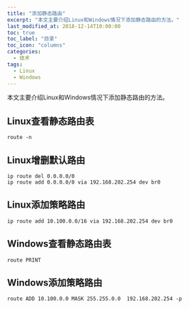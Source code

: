 ```yaml
---
title: "添加静态路由"
excerpt: "本文主要介绍Linux和Windows情况下添加静态路由的方法。"
last_modified_at: 2018-12-14T10:00:00
toc: true
toc_label: "目录"
toc_icon: "columns"
categories:
  - 技术
tags:
  - Linux
  - Windows
---
```


本文主要介绍Linux和Windows情况下添加静态路由的方法。

<!--more-->

## Linux查看静态路由表

```shell
route -n 
```

## Linux增删默认路由

```shell
ip route del 0.0.0.0/0 
ip route add 0.0.0.0/0 via 192.168.202.254 dev br0
```

## Linux添加策略路由

```shell
ip route add 10.100.0.0/16 via 192.168.202.254 dev br0
```

## Windows查看静态路由表

```shell
route PRINT
```

## Windows添加策略路由

```shell
route ADD 10.100.0.0 MASK 255.255.0.0  192.168.202.254 -p
```